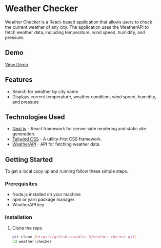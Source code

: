 # Weather Checker

Weather Checker is a React-based application that allows users to check the current weather of any city. The application uses the WeatherAPI to fetch weather data, including temperature, wind speed, humidity, and pressure.

## Demo

[View Demo](https://weather-checker-self.vercel.app/)

## Features

- Search for weather by city name
- Displays current temperature, weather condition, wind speed, humidity, and pressure

## Technologies Used

- [Next.js](https://nextjs.org/) - React framework for server-side rendering and static site generation.
- [Tailwind CSS](https://tailwindcss.com/) - A utility-first CSS framework.
- [WeatherAPI](https://www.weatherapi.com/) - API for fetching weather data.

## Getting Started

To get a local copy up and running follow these simple steps.

### Prerequisites

- Node.js installed on your machine
- npm or yarn package manager
- WeatherAPI key

### Installation

1. Clone the repo
   ```sh
   git clone [https://github.com/Alas-3/weather-checker.git]
   cd weather-checker
